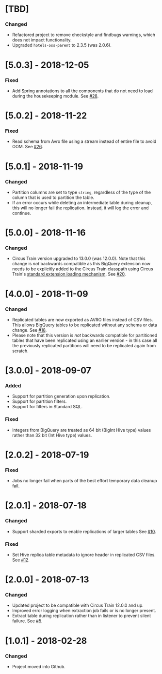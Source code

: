 # [TBD]
### Changed
* Refactored project to remove checkstyle and findbugs warnings, which does not impact functionality.
* Upgraded `hotels-oss-parent` to 2.3.5 (was 2.0.6).

# [5.0.3] - 2018-12-05
### Fixed
* Add Spring annotations to all the components that do not need to load during the housekeeping module. See [#28](https://github.com/HotelsDotCom/circus-train-bigquery/issues/28).

# [5.0.2] - 2018-11-22
### Fixed
* Read schema from Avro file using a stream instead of entire file to avoid OOM. See [#26](https://github.com/HotelsDotCom/circus-train-bigquery/issues/26).

# [5.0.1] - 2018-11-19
### Changed
* Partition columns are set to type `string`, regardless of the type of the column that is used to partition the table.
* If an error occurs while deleting an intermediate table during cleanup, this will no longer fail the replication. Instead, it will log the error and continue.

# [5.0.0] - 2018-11-16
### Changed
* Circus Train version upgraded to 13.0.0 (was 12.0.0). Note that this change is _not_ backwards compatible as this BigQuery extension now needs to be explicitly added to the Circus Train classpath using Circus Train's [standard extension loading mechanism](https://github.com/HotelsDotCom/circus-train#loading-extensions). See [#20](https://github.com/HotelsDotCom/circus-train-bigquery/issues/20).

# [4.0.0] - 2018-11-09
### Changed
* Replicated tables are now exported as AVRO files instead of CSV files. This allows BigQuery tables to be replicated without any schema or data change. See [#18](https://github.com/HotelsDotCom/circus-train-bigquery/issues/17). 
* Please note that this version is _not_ backwards compatible for partitioned tables that have been replicated using an earlier version - in this case all the previously replicated partitions will need to be replicated again from scratch.

# [3.0.0] - 2018-09-07
### Added
* Support for partition generation upon replication.
* Support for partition filters.
* Support for filters in Standard SQL.

### Fixed
* Integers from BigQuery are treated as 64 bit (BigInt Hive type) values rather than 32 bit (Int Hive type) values.

# [2.0.2] - 2018-07-19
### Fixed
* Jobs no longer fail when parts of the best effort temporary data cleanup fail.

# [2.0.1] - 2018-07-18
### Changed
* Support sharded exports to enable replications of larger tables See [#10](https://github.com/HotelsDotCom/circus-train-bigquery/issues/10).

### Fixed
* Set Hive replica table metadata to ignore header in replicated CSV files. See [#12](https://github.com/HotelsDotCom/circus-train-bigquery/issues/12).

# [2.0.0] - 2018-07-13
### Changed
* Updated project to be compatible with Circus Train 12.0.0 and up.
* Improved error logging when extraction job fails or is no longer present.
* Extract table during replication rather than in listener to prevent silent failure. See [#5](https://github.com/HotelsDotCom/circus-train-bigquery/issues/5).

# [1.0.1] - 2018-02-28
### Changed
* Project moved into Github.
